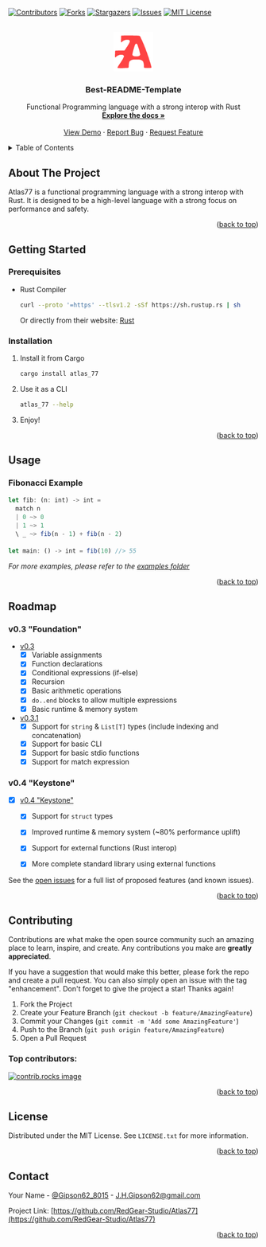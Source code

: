<a id="readme-top"></a>

<!-- PROJECT SHIELDS -->

[![Contributors][contributors-shield]][contributors-url]
[![Forks][forks-shield]][forks-url]
[![Stargazers][stars-shield]][stars-url]
[![Issues][issues-shield]][issues-url]
[![MIT License][license-shield]][license-url]

<!-- PROJECT LOGO -->
<br />
<div align="center">
  <a href="https://github.com/RedGear-Studio/Atlas77">
    <img src="images/logo.png" alt="Logo" width="80" height="80">
  </a>

  <h3 align="center">Best-README-Template</h3>

  <p align="center">
    Functional Programming language with a strong interop with Rust
    <br />
    <a href="https://github.com/RedGear-Studio/Atlas77"><strong>Explore the docs »</strong></a>
    <br />
    <br />
    <a href="https://github.com/RedGear-Studio/Atlas77">View Demo</a>
    ·
    <a href="https://github.com/RedGear-Studio/Atlas77/issues/new?labels=bug&template=bug-report---.md">Report Bug</a>
    ·
    <a href="https://github.com/RedGear-Studio/Atlas77/issues/new?labels=enhancement&template=feature-request---.md">Request Feature</a>
  </p>
</div>



<!-- TABLE OF CONTENTS -->
<details>
  <summary>Table of Contents</summary>
  <ol>
    <li>
      <a href="#about-the-project">About The Project</a>
    </li>
    <li>
      <a href="#getting-started">Getting Started</a>
      <ul>
        <li><a href="#prerequisites">Prerequisites</a></li>
        <li><a href="#installation">Installation</a></li>
      </ul>
    </li>
    <li><a href="#usage">Usage</a></li>
    <li><a href="#roadmap">Roadmap</a></li>
    <li><a href="#contributing">Contributing</a></li>
    <li><a href="#license">License</a></li>
    <li><a href="#contact">Contact</a></li>
  </ol>
</details>



<!-- ABOUT THE PROJECT -->
## About The Project

Atlas77 is a functional programming language with a strong interop with Rust.
It is designed to be a high-level language with a strong focus on performance and safety. 


<p align="right">(<a href="#readme-top">back to top</a>)</p>



<!-- GETTING STARTED -->
## Getting Started

### Prerequisites

* Rust Compiler
  ```sh
  curl --proto '=https' --tlsv1.2 -sSf https://sh.rustup.rs | sh
  ```
  Or directly from their website: [Rust](https://www.rust-lang.org/tools/install)

### Installation

1. Install it from Cargo
    ```sh
    cargo install atlas_77
    ```
2. Use it as a CLI
    ```sh
    atlas_77 --help
    ```
3. Enjoy!

<p align="right">(<a href="#readme-top">back to top</a>)</p>



<!-- USAGE EXAMPLES -->
## Usage

### Fibonacci Example
```ts
let fib: (n: int) -> int = 
  match n
  | 0 ~> 0
  | 1 ~> 1
  \ _ ~> fib(n - 1) + fib(n - 2)

let main: () -> int = fib(10) //> 55
```

_For more examples, please refer to the [examples folder](https://github.com/atlas77-lang/Atlas77/tree/main/examples)_

<p align="right">(<a href="#readme-top">back to top</a>)</p>



<!-- ROADMAP -->
## Roadmap

### v0.3 "Foundation"
- [v0.3](https://github.com/atlas77-lang/Atlas77/releases/tag/v0.3)
  - [x] Variable assignments
  - [x] Function declarations
  - [x] Conditional expressions (if-else)
  - [x] Recursion
  - [x] Basic arithmetic operations
  - [x] `do..end` blocks to allow multiple expressions
  - [x] Basic runtime & memory system
- [v0.3.1](https://github.com/atlas77-lang/Atlas77/releases/tag/v0.3.1)
  - [x] Support for `string` & `List[T]` types (include indexing and concatenation)
  - [x] Support for basic CLI
  - [x] Support for basic stdio functions
  - [x] Support for match expression

### v0.4 "Keystone"
- [x] [v0.4 "Keystone"](https://github.com/atlas77-lang/Atlas77/tag/v0.4)
  - [x] Support for `struct` types
  - [x] Improved runtime & memory system (~80% performance uplift)
  - [x] Support for external functions (Rust interop)
  - [x] More complete standard library using external functions


See the [open issues](https://github.com/RedGear-Studio/Atlas77/issues) for a full list of proposed features (and known issues).

<p align="right">(<a href="#readme-top">back to top</a>)</p>



<!-- CONTRIBUTING -->
## Contributing

Contributions are what make the open source community such an amazing place to learn, inspire, and create. Any contributions you make are **greatly appreciated**.

If you have a suggestion that would make this better, please fork the repo and create a pull request. You can also simply open an issue with the tag "enhancement".
Don't forget to give the project a star! Thanks again!

1. Fork the Project
2. Create your Feature Branch (`git checkout -b feature/AmazingFeature`)
3. Commit your Changes (`git commit -m 'Add some AmazingFeature'`)
4. Push to the Branch (`git push origin feature/AmazingFeature`)
5. Open a Pull Request

### Top contributors:

<a href="https://github.com/RedGear-Studio/Atlas77/graphs/contributors">
  <img src="https://contrib.rocks/image?repo=RedGear-Studio/Atlas77" alt="contrib.rocks image" />
</a>

<p align="right">(<a href="#readme-top">back to top</a>)</p>



<!-- LICENSE -->
## License

Distributed under the MIT License. See `LICENSE.txt` for more information.

<p align="right">(<a href="#readme-top">back to top</a>)</p>



<!-- CONTACT -->
## Contact

Your Name - [@Gipson62_8015](https://twitter.com/Gipson62_8015) - J.H.Gipson62@gmail.com

Project Link: [https://github.com/RedGear-Studio/Atlas77](https://github.com/RedGear-Studio/Atlas77)

<p align="right">(<a href="#readme-top">back to top</a>)</p>




<!-- MARKDOWN LINKS & IMAGES -->
<!-- https://www.markdownguide.org/basic-syntax/#reference-style-links -->
[contributors-shield]: https://img.shields.io/github/contributors/RedGear-Studio/Atlas77.svg?style=for-the-badge
[contributors-url]: https://github.com/RedGear-Studio/Atlas77/graphs/contributors
[forks-shield]: https://img.shields.io/github/forks/RedGear-Studio/Atlas77.svg?style=for-the-badge
[forks-url]: https://github.com/RedGear-Studio/Atlas77/network/members
[stars-shield]: https://img.shields.io/github/stars/RedGear-Studio/Atlas77.svg?style=for-the-badge
[stars-url]: https://github.com/RedGear-Studio/Atlas77/stargazers
[issues-shield]: https://img.shields.io/github/issues/RedGear-Studio/Atlas77.svg?style=for-the-badge
[issues-url]: https://github.com/RedGear-Studio/Atlas77/issues
[license-shield]: https://img.shields.io/github/license/RedGear-Studio/Atlas77.svg?style=for-the-badge
[license-url]: https://github.com/RedGear-Studio/Atlas77/blob/master/LICENSE.txt

